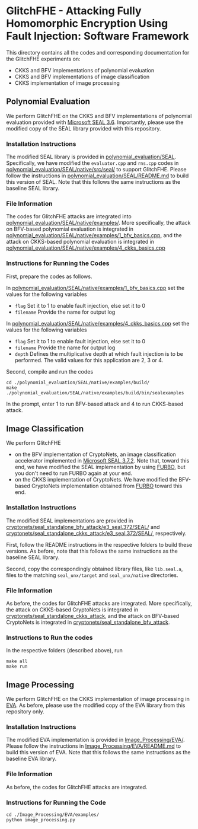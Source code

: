 # __GlitchFHE - Attacking Fully Homomorphic Encryption Using Fault Injection: Software Framework__

This directory contains all the codes and corresponding documentation for the GlitchFHE experiments on:
- CKKS and BFV implementations of polynomial evaluation
- CKKS and BFV implementations of image classification
- CKKS implementation of image processing


## __Polynomial Evaluation__

We perform GlitchFHE on the CKKS and BFV implementations of polynomial evaluation provided with [Microsoft SEAL 3.6](https://github.com/microsoft/SEAL/tree/3.6.0). Importantly, please use the modified copy of
the SEAL library provided with this repository.

### __Installation Instructions__

The modified SEAL library is provided in [polynomial_evaluation/SEAL](polynomial_evaluation/SEAL). Specifically, we have modified the `evaluator.cpp` and `rns.cpp` codes in [polynomial_evaluation/SEAL/native/src/seal/](polynomial_evaluation/SEAL/native/src/seal/) to support GlitchFHE.
Please follow the instructions in [polynomial_evaluation/SEAL/README.md](polynomial_evaluation/SEAL/README.md) to build this version of SEAL.
Note that this follows the same instructions as the baseline SEAL library.

### __File Information__

The codes for GlitchFHE attacks are integrated into [polynomial_evaluation/SEAL/native/examples/](polynomial_evaluation/SEAL/native/examples/).
More specifically, the attack on BFV-based polynomial evaluation is integrated in [polynomial_evaluation/SEAL/native/examples/1_bfv_basics.cpp](polynomial_evaluation/SEAL/native/examples/1_bfv_basics.cpp), and the
attack on CKKS-based polynomial evaluation is integrated in [polynomial_evaluation/SEAL/native/examples/4_ckks_basics.cpp](polynomial_evaluation/SEAL/native/examples/4_ckks_basics.cpp)

### __Instructions for Running the Codes__

First, prepare the codes as follows.

In [polynomial_evaluation/SEAL/native/examples/1_bfv_basics.cpp](polynomial_evaluation/SEAL/native/examples/1_bfv_basics.cpp)
set the values for the following variables
- `flag` Set it to 1 to enable fault injection, else set it to 0
- `filename` Provide the name for output log

In [polynomial_evaluation/SEAL/native/examples/4_ckks_basics.cpp](polynomial_evaluation/SEAL/native/examples/4_ckks_basics.cpp)
set the values for the following variables
- `flag` Set it to 1 to enable fault injection, else set it to 0
- `filename` Provide the name for output log
- `depth` Defines the multiplicative depth at which fault injection is to be performed. The valid values for this application are 2, 3 or 4.

Second, compile and run the codes
```
cd ./polynomial_evaluation/SEAL/native/examples/build/
make
./polynomial_evaluation/SEAL/native/examples/build/bin/sealexamples
```
In the prompt, enter 1 to run BFV-based attack and 4 to run CKKS-based attack.

## __Image Classification__

We perform GlitchFHE 
- on the BFV implementation of CryptoNets, an image classification accelerator implemented in [Microsoft SEAL 3.7.2](https://github.com/microsoft/SEAL/tree/3.7.2). Note that, toward this end, we have modified the SEAL implementation by using [FURBO](https://github.com/momalab/furbo), but you don't need to run FURBO again at your end.
- on the CKKS implementation of CryptoNets. We have modified the BFV-based CryptoNets implementation obtained from [FURBO](https://github.com/momalab/furbo) toward this end.

### __Installation Instructions__

The modified SEAL implementations are provided in
[cryptonets/seal_standalone_bfv_attack/e3_seal.372/SEAL/](cryptonets/seal_standalone_bfv_attack/e3_seal.372/SEAL/)
and
[cryptonets/seal_standalone_ckks_attack/e3_seal.372/SEAL/](cryptonets/seal_standalone_ckks_attack/e3_seal.372/SEAL/), respectively.

First, follow the README instructions in the respective folders to build these versions.
As before, note that this follows the same instructions as the baseline SEAL library.

Second, copy the correspondingly obtained library files, like `lib.seal.a`, files to the matching `seal_unx/target` and `seal_unx/native` directories.

### __File Information__

As before, the codes for GlitchFHE attacks are integrated.
More specifically, the attack on
CKKS-based CryptoNets is integrated in [cryptonets/seal_standalone_ckks_attack](cryptonets/seal_standalone_ckks_attack), and the
attack on BFV-based CryptoNets is integrated in [cryptonets/seal_standalone_bfv_attack](cryptonets/seal_standalone_bfv_attack).

### __Instructions to Run the codes__

In the respective folders (described above), run
```
make all
make run
```

## __Image Processing__

We perform GlitchFHE on the CKKS implementation of image processing in [EVA](https://github.com/microsoft/EVA).
As before, please use the modified copy of the EVA library from this repository only.

### __Installation Instructions__

The modified EVA implementation is provided in [Image_Processing/EVA/](Image_Processing/EVA/).
Please follow the instructions in [Image_Processing/EVA/README.md](Image_Processing/EVA/README.md) to build this version of EVA.
Note that this follows the same instructions as the baseline EVA library.

### __File Information__

As before, the codes for GlitchFHE attacks are integrated.
<!--
More specifically, we have modified `rns.cpp` in the SEAL source code to perform fault injection and copied the corresponding binary in the repository we shared in 
[Image_Processing/EVA/](Image_Processing/EVA/).
-->

### __Instructions for Running the Code__

```
cd ./Image_Processing/EVA/examples/
python image_processing.py 
```

